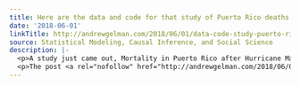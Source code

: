 ```yaml
---
title: Here are the data and code for that study of Puerto Rico deaths
date: '2018-06-01'
linkTitle: http://andrewgelman.com/2018/06/01/data-code-study-puerto-rico-deaths/
source: Statistical Modeling, Causal Inference, and Social Science
description: |-
  <p>A study just came out, Mortality in Puerto Rico after Hurricane Maria, by Nishant Kishore et al.: Using a representative, stratified sample, we surveyed 3299 randomly chosen households across Puerto Rico to produce an independent estimate of all-cause mortality after the hurricane. Respondents were asked about displacement, infrastructure loss, and causes of death. We calculated [&#8230;]</p>
  <p>The post <a rel="nofollow" href="http://andrewgelman.com/2018/06/01/data-code-study-puerto-rico-de
---
```

